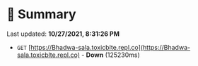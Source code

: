# 📖 Summary
Last updated: **10/27/2021, 8:31:26 PM**

- `GET` [https://Bhadwa-sala.toxicblte.repl.co](https://Bhadwa-sala.toxicblte.repl.co) - **Down** (125230ms)
